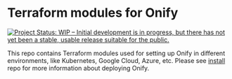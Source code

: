 Terraform modules for Onify
=============

[![Project Status: WIP – Initial development is in progress, but there has not yet been a stable, usable release suitable for the public.](https://www.repostatus.org/badges/latest/wip.svg)](https://www.repostatus.org/#wip)

This repo contains Terraform modules used for setting up Onify in different environments, like Kubernetes, Google Cloud, Azure, etc.
Please see [install](https://github.com/onify/install) repo for more information about deploying Onify.
